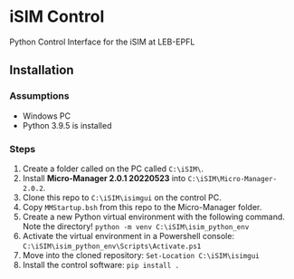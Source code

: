 # iSIM Control

Python Control Interface for the iSIM at LEB-EPFL

## Installation

### Assumptions

- Windows PC
- Python 3.9.5 is installed

### Steps

1. Create a folder called on the PC called `C:\iSIM\`.
1. Install **Micro-Manager 2.0.1 20220523** into `C:\iSIM\Micro-Manager-2.0.2`.
1. Clone this repo to `C:\iSIM\isimgui` on the control PC.
1. Copy `MMStartup.bsh` from this repo to the Micro-Manager folder.
1. Create a new Python virtual environment with the following command. Note the directory! `python -m venv C:\iSIM\isim_python_env`
1. Activate the virtual environment in a Powershell console: `C:\iSIM\isim_python_env\Scripts\Activate.ps1`
1. Move into the cloned repository: `Set-Location C:\iSIM\isimgui`
1. Install the control software: `pip install .`
